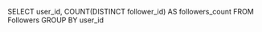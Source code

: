 SELECT user_id,
       COUNT(DISTINCT follower_id) AS followers_count 
FROM Followers
GROUP BY user_id